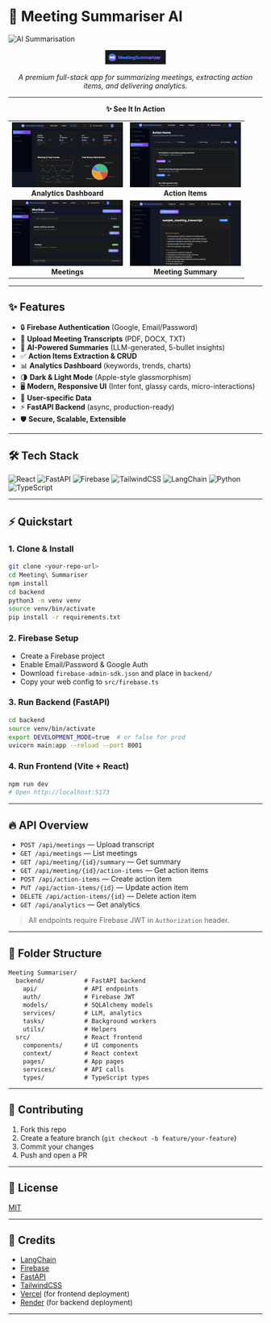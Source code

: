 # 🚀 Meeting Summariser AI
![AI Summarisation](https://drive.google.com/file/d/1iuh2z5UCdHa66C3EfJRdUgNonSODhukb/view?usp=sharing)

<p align="center">
  <img src="assets/logo.png" alt="Meeting Summariser Logo" width="120">
</p>

<p align="center"><em>A premium full-stack app for summarizing meetings, extracting action items, and delivering analytics.</em></p>

---

<p align="center"><b>✨ See It In Action</b></p>

<table align="center">
  <tr>
    <td align="center">
      <img src="assets/Analytics%20Dashboard.png" alt="Analytics Dashboard" width="220"/><br/>
      <b>Analytics Dashboard</b>
    </td>
    <td align="center">
      <img src="assets/Action%20Items.png" alt="Action Items" width="220"/><br/>
      <b>Action Items</b>
    </td>
  </tr>
  <tr>
    <td align="center">
      <img src="assets/meetings.png" alt="Meetings" width="220"/><br/>
      <b>Meetings</b>
    </td>
    <td align="center">
      <img src="assets/summariser.png" alt="Meeting Summary" width="220"/><br/>
      <b>Meeting Summary</b>
    </td>
  </tr>
</table>

---

## ✨ Features

- 🔒 **Firebase Authentication** (Google, Email/Password)
- 📄 **Upload Meeting Transcripts** (PDF, DOCX, TXT)
- 🤖 **AI-Powered Summaries** (LLM-generated, 5-bullet insights)
- ✅ **Action Items Extraction & CRUD**
- 📊 **Analytics Dashboard** (keywords, trends, charts)
- 🌗 **Dark & Light Mode** (Apple-style glassmorphism)
- 🖥️ **Modern, Responsive UI** (Inter font, glassy cards, micro-interactions)
- 👤 **User-specific Data**
- ⚡ **FastAPI Backend** (async, production-ready)
- 🛡️ **Secure, Scalable, Extensible**

---

## 🛠️ Tech Stack

![React](https://img.shields.io/badge/React-20232A?style=for-the-badge&logo=react&logoColor=61DAFB)
![FastAPI](https://img.shields.io/badge/FastAPI-005571?style=for-the-badge&logo=fastapi)
![Firebase](https://img.shields.io/badge/Firebase-FFCA28?style=for-the-badge&logo=firebase&logoColor=white)
![TailwindCSS](https://img.shields.io/badge/TailwindCSS-38B2AC?style=for-the-badge&logo=tailwind-css&logoColor=white)
![LangChain](https://img.shields.io/badge/LangChain-4B5563?style=for-the-badge)
![Python](https://img.shields.io/badge/Python-3776AB?style=for-the-badge&logo=python&logoColor=white)
![TypeScript](https://img.shields.io/badge/TypeScript-007ACC?style=for-the-badge&logo=typescript&logoColor=white)

---

## ⚡ Quickstart

### 1. Clone & Install

```bash
git clone <your-repo-url>
cd Meeting\ Summariser
npm install
cd backend
python3 -m venv venv
source venv/bin/activate
pip install -r requirements.txt
```

### 2. Firebase Setup

- Create a Firebase project
- Enable Email/Password & Google Auth
- Download `firebase-admin-sdk.json` and place in `backend/`
- Copy your web config to `src/firebase.ts`

### 3. Run Backend (FastAPI)

```bash
cd backend
source venv/bin/activate
export DEVELOPMENT_MODE=true  # or false for prod
uvicorn main:app --reload --port 8001
```

### 4. Run Frontend (Vite + React)

```bash
npm run dev
# Open http://localhost:5173
```

---

## 🔥 API Overview

- `POST /api/meetings` — Upload transcript
- `GET /api/meetings` — List meetings
- `GET /api/meeting/{id}/summary` — Get summary
- `GET /api/meeting/{id}/action-items` — Get action items
- `POST /api/action-items` — Create action item
- `PUT /api/action-items/{id}` — Update action item
- `DELETE /api/action-items/{id}` — Delete action item
- `GET /api/analytics` — Get analytics

> All endpoints require Firebase JWT in `Authorization` header.

---

## 📁 Folder Structure

```
Meeting Summariser/
  backend/           # FastAPI backend
    api/             # API endpoints
    auth/            # Firebase JWT
    models/          # SQLAlchemy models
    services/        # LLM, analytics
    tasks/           # Background workers
    utils/           # Helpers
  src/               # React frontend
    components/      # UI components
    context/         # React context
    pages/           # App pages
    services/        # API calls
    types/           # TypeScript types
```

---

## 🤝 Contributing

1. Fork this repo
2. Create a feature branch (`git checkout -b feature/your-feature`)
3. Commit your changes
4. Push and open a PR

---

## 📜 License

[MIT](./LICENSE)

---

## 🙏 Credits

- [LangChain](https://github.com/langchain-ai/langchain)
- [Firebase](https://firebase.google.com/)
- [FastAPI](https://fastapi.tiangolo.com/)
- [TailwindCSS](https://tailwindcss.com/)
- [Vercel](https://vercel.com/) (for frontend deployment)
- [Render](https://render.com/) (for backend deployment)
---
